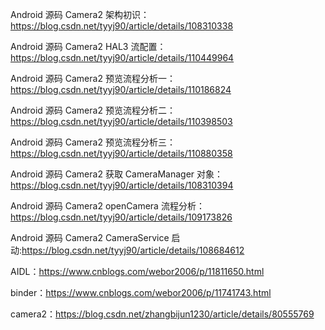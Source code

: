 
Android 源码 Camera2 架构初识：https://blog.csdn.net/tyyj90/article/details/108310338

Android 源码 Camera2 HAL3 流配置：https://blog.csdn.net/tyyj90/article/details/110449964

Android 源码 Camera2 预览流程分析一：https://blog.csdn.net/tyyj90/article/details/110186824

Android 源码 Camera2 预览流程分析二：https://blog.csdn.net/tyyj90/article/details/110398503

Android 源码 Camera2 预览流程分析三：https://blog.csdn.net/tyyj90/article/details/110880358

Android 源码 Camera2 获取 CameraManager 对象：https://blog.csdn.net/tyyj90/article/details/108310394

Android 源码 Camera2 openCamera 流程分析：https://blog.csdn.net/tyyj90/article/details/109173826

Android 源码 Camera2 CameraService 启动:https://blog.csdn.net/tyyj90/article/details/108684612

AIDL：https://www.cnblogs.com/webor2006/p/11811650.html

binder：https://www.cnblogs.com/webor2006/p/11741743.html

camera2：https://blog.csdn.net/zhangbijun1230/article/details/80555769
